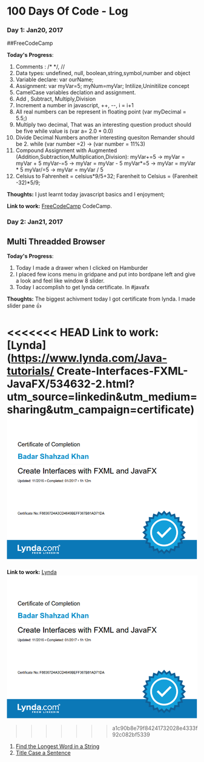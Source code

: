 # 100 Days Of Code - Log

### Day 1: Jan20, 2017
##FreeCodeCamp

**Today's Progress**: 

1. Comments : /* */, //
2. Data types: undefined, null, boolean,string,symbol,number and object
3. Variable declare: var ourName;
4. Assignment: var myVar=5; myNum=myVar; Intilize,Uninitilize concept
5. CamelCase variables declation and assignment.
6. Add , Subtract, Multiply,Division
7. Increment a number in javascript, ++, --, i = i+1
8. All real numbers can be represent in floating point (var myDecimal = 5.5;)
9. Multiply two decimal,  That was an interesting question product should be five while value is (var a= 2.0 * 0.0)
10. Divide Decimal Numbers	another interesting quesiton Remander should be 2. while (var number =2) -> (var number = 11%3)
11. Compound Assignment with Augmented (Addition,Subtraction,Multiplication,Division): 
myVar+=5 -> myVar = myVar + 5
myVar-=5 -> myVar = myVar - 5
myVar*=5 -> myVar = myVar * 5
myVar/=5 -> myVar = myVar / 5
12. Celsius to Fahrenheit = celsius*9/5+32; Farenheit to Celsius = (Farenheit -32)*5/9;

**Thoughts:** I just learnt today javascript basics and  I enjoyment;

**Link to work:** [FreeCodeCamp](https://www.freecodecamp.com/badarshahzad)
CodeCamp.

### Day 2: Jan21, 2017
## Multi Threadded Browser

**Today's Progress**: 
1. Today I made a drawer when I clicked on Hamburder
2. I placed few icons menu in gridpane and put into bordpane left and give a look and feel like 
window 8 slider.
3. Today I accomplish to get lynda certificate. In #javafx 

**Thoughts:** The biggest achivment today I got certificate from lynda. I made slider pane :+1:

<<<<<<< HEAD
**Link to work:** [Lynda](https://www.lynda.com/Java-tutorials/
Create-Interfaces-FXML-JavaFX/534632-2.html?utm_source=linkedin&utm_medium=sharing&utm_campaign=certificate)
![Lynda Certificate](/img/lynda.png)
=======
**Link to work:** [Lynda](https://www.lynda.com/Java-tutorials/Create-Interfaces-FXML-JavaFX/534632-2.html?utm_source=linkedin&utm_medium=sharing&utm_campaign=certificate)
![Lynda Certificate](/img/lynda.png)

>>>>>>> a1c90b8e79f84241732028e4333f92c082bf5339

1. [Find the Longest Word in a String](https://www.freecodecamp.com/challenges/find-the-longest-word-in-a-string)
2. [Title Case a Sentence](https://www.freecodecamp.com/challenges/title-case-a-sentence)
